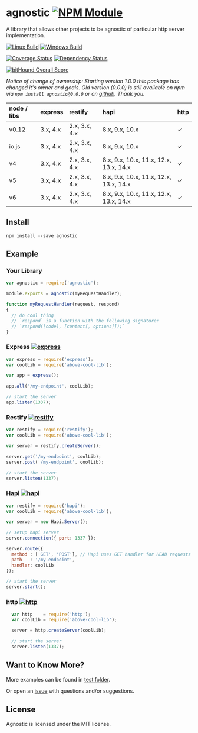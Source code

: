 # agnostic [![NPM Module](https://img.shields.io/npm/v/agnostic.svg?style=flat)](https://www.npmjs.com/package/agnostic)

A library that allows other projects to be agnostic of particular http server implementation.

[![Linux Build](https://img.shields.io/travis/alexindigo/agnostic/master.svg?label=linux:0.12-6.x&style=flat)](https://travis-ci.org/alexindigo/agnostic)
[![Windows Build](https://img.shields.io/appveyor/ci/alexindigo/agnostic/master.svg?label=windows:0.12-6.x&style=flat)](https://ci.appveyor.com/project/alexindigo/agnostic)

[![Coverage Status](https://img.shields.io/coveralls/alexindigo/agnostic/master.svg?label=code+coverage&style=flat)](https://coveralls.io/github/alexindigo/agnostic?branch=master)
[![Dependency Status](https://img.shields.io/david/alexindigo/agnostic/master.svg?style=flat)](https://david-dm.org/alexindigo/agnostic)

[![bitHound Overall Score](https://www.bithound.io/github/alexindigo/agnostic/badges/score.svg)](https://www.bithound.io/github/alexindigo/agnostic)

<!-- [![express](https://img.shields.io/badge/express-3.x--4.x-brightgreen.svg?style=flat)](http://expressjs.com)
[![restify](https://img.shields.io/badge/restify-2.x--4.x-brightgreen.svg?style=flat)](http://restify.com)
[![hapi](https://img.shields.io/badge/hapi-8.x--14.x-brightgreen.svg?lstyle=flat)](http://hapijs.com)
[![http](https://img.shields.io/badge/http-0.12.x--6.x-brightgreen.svg?style=flat)](https://nodejs.org/api/http.html) -->

<!-- [![Readme](https://img.shields.io/badge/readme-tested-brightgreen.svg?style=flat)](https://www.npmjs.com/package/reamde) -->

*Notice of change of ownership: Starting version 1.0.0 this package has changed it's owner and goals. Old version (0.0.0) is still available on npm via `npm install agnostic@0.0.0` or on [github](https://github.com/dtudury/agnostic). Thank you.*

| node / libs |        express |        restify |                                   hapi | http |
| :--         | :--            | :--            |                            :--         | :--  |
| v0.12       |       3.x, 4.x |  2.x, 3.x, 4.x | 8.x, 9.x, 10.x                         |  ✓   |
| io.js       |       3.x, 4.x |  2.x, 3.x, 4.x | 8.x, 9.x, 10.x                         |  ✓   |
| v4          |       3.x, 4.x |  2.x, 3.x, 4.x | 8.x, 9.x, 10.x, 11.x, 12.x, 13.x, 14.x |  ✓   |
| v5          |       3.x, 4.x |  2.x, 3.x, 4.x | 8.x, 9.x, 10.x, 11.x, 12.x, 13.x, 14.x |  ✓   |
| v6          |       3.x, 4.x |  2.x, 3.x, 4.x | 8.x, 9.x, 10.x, 11.x, 12.x, 13.x, 14.x |  ✓   |

## Install

```
npm install --save agnostic
```

## Example

### Your Library

```javascript
var agnostic = require('agnostic');

module.exports = agnostic(myRequestHandler);

function myRequestHandler(request, respond)
{
  // do cool thing
  // `respond` is a function with the following signature:
  // `respond([code], [content[, options]]);`
}
```

### Express [![express](https://img.shields.io/badge/express-3.x--4.x-brightgreen.svg?style=flat)](http://expressjs.com)

```javascript
var express = require('express');
var coolLib = require('above-cool-lib');

var app = express();

app.all('/my-endpoint', coolLib);

// start the server
app.listen(1337);
```

### Restify [![restify](https://img.shields.io/badge/restify-2.x--4.x-brightgreen.svg?style=flat)](http://restify.com)


```javascript
var restify = require('restify');
var coolLib = require('above-cool-lib');

var server = restify.createServer();

server.get('/my-endpoint', coolLib);
server.post('/my-endpoint', coolLib);

// start the server
server.listen(1337);
```

### Hapi [![hapi](https://img.shields.io/badge/hapi-8.x--14.x-brightgreen.svg?lstyle=flat)](http://hapijs.com)

```javascript
var restify = require('hapi');
var coolLib = require('above-cool-lib');

var server = new Hapi.Server();

// setup hapi server
server.connection({ port: 1337 });

server.route({
  method : ['GET', 'POST'], // Hapi uses GET handler for HEAD requests
  path   : '/my-endpoint',
  handler: coolLib
});

// start the server
server.start();

```

### http [![http](https://img.shields.io/badge/http-0.12.x--6.x-brightgreen.svg?style=flat)](https://nodejs.org/api/http.html)

```javascript
  var http    = require('http');
  var coolLib = require('above-cool-lib');

  server = http.createServer(coolLib);

  // start the server
  server.listen(1337);
```

## Want to Know More?

More examples can be found in [test folder](test/).

Or open an [issue](https://github.com/alexindigo/agnostic/issues) with questions and/or suggestions.

## License

Agnostic is licensed under the MIT license.
